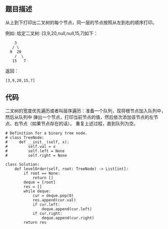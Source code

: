 ## 题目描述
从上到下打印出二叉树的每个节点，同一层的节点按照从左到右的顺序打印。

 

例如:
给定二叉树: [3,9,20,null,null,15,7]如下：
```
    3
   / \
  9  20
    /  \
   15   7
```

返回：
```
[3,9,20,15,7]
```

## 代码
二叉树的宽度优先遍历或者叫层序遍历：准备一个队列，现将根节点加入队列中，然后从队列中
弹出一个节点，打印当前节点的值，然后依次添加该节点的左节点、右节点（如果节点存在的话）。
重复上述过程，直到队列为空。

```
# Definition for a binary tree node.
# class TreeNode:
#     def __init__(self, x):
#         self.val = x
#         self.left = None
#         self.right = None

class Solution:
    def levelOrder(self, root: TreeNode) -> List[int]:
        if root == None:
            return []
        deque = [root]
        res = []
        while deque:
            cur = deque.pop(0)
            res.append(cur.val)
            if cur.left:
                deque.append(cur.left)
            if cur.right:
                deque.append(cur.right)
        return res
```